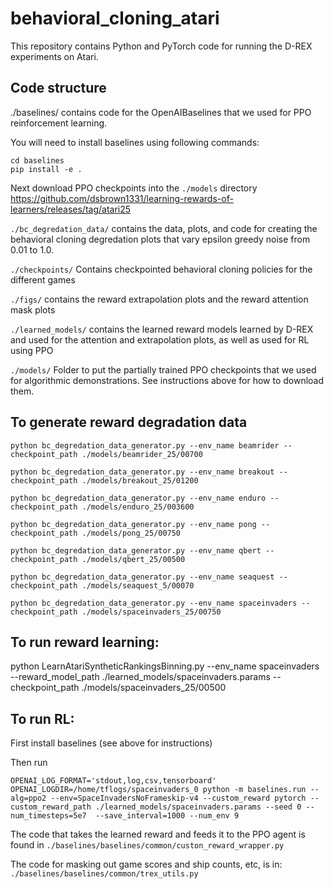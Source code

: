 # behavioral_cloning_atari
This repository contains Python and PyTorch code for running the D-REX experiments on Atari. 

## Code structure
./baselines/ contains code for the OpenAIBaselines that we used for PPO reinforcement learning.

You will need to install baselines using following commands:

```
cd baselines
pip install -e .
```
Next download PPO checkpoints into the ```./models``` directory
https://github.com/dsbrown1331/learning-rewards-of-learners/releases/tag/atari25


```./bc_degredation_data/``` contains the data, plots, and code for creating the behavioral cloning degredation plots that vary epsilon greedy noise from 0.01 to 1.0. 

```./checkpoints/``` Contains checkpointed behavioral cloning policies for the different games

```./figs/``` contains the reward extrapolation plots and the reward attention mask plots

```./learned_models/``` contains the learned reward models learned by D-REX and used for the attention and extrapolation plots, as well as used for RL using PPO

```./models/``` Folder to put the partially trained PPO checkpoints that we used for algorithmic demonstrations. See instructions above for how to download them.




## To generate reward degradation data

```python bc_degredation_data_generator.py --env_name beamrider --checkpoint_path ./models/beamrider_25/00700```

```python bc_degredation_data_generator.py --env_name breakout --checkpoint_path ./models/breakout_25/01200```

```python bc_degredation_data_generator.py --env_name enduro --checkpoint_path ./models/enduro_25/003600```

```python bc_degredation_data_generator.py --env_name pong --checkpoint_path ./models/pong_25/00750```

```python bc_degredation_data_generator.py --env_name qbert --checkpoint_path ./models/qbert_25/00500```

```python bc_degredation_data_generator.py --env_name seaquest --checkpoint_path ./models/seaquest_5/00070```

```python bc_degredation_data_generator.py --env_name spaceinvaders --checkpoint_path ./models/spaceinvaders_25/00750```




## To run reward learning:

python LearnAtariSyntheticRankingsBinning.py --env_name spaceinvaders --reward_model_path ./learned_models/spaceinvaders.params --checkpoint_path ./models/spaceinvaders_25/00500



## To run RL:

First install baselines (see above for instructions)

Then run

```OPENAI_LOG_FORMAT='stdout,log,csv,tensorboard' OPENAI_LOGDIR=/home/tflogs/spaceinvaders_0 python -m baselines.run --alg=ppo2 --env=SpaceInvadersNoFrameskip-v4 --custom_reward pytorch --custom_reward_path ./learned_models/spaceinvaders.params --seed 0 --num_timesteps=5e7  --save_interval=1000 --num_env 9```

The code that takes the learned reward and feeds it to the PPO agent is found in 
```./baselines/baselines/common/custon_reward_wrapper.py```

The code for masking out game scores and ship counts, etc, is in:
```./baselines/baselines/common/trex_utils.py```
